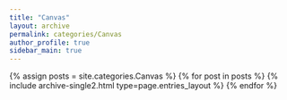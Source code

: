 ```yaml
---
title: "Canvas"
layout: archive
permalink: categories/Canvas
author_profile: true
sidebar_main: true
---
```



{% assign posts = site.categories.Canvas %}
{% for post in posts %} {% include archive-single2.html type=page.entries_layout %} {% endfor %}